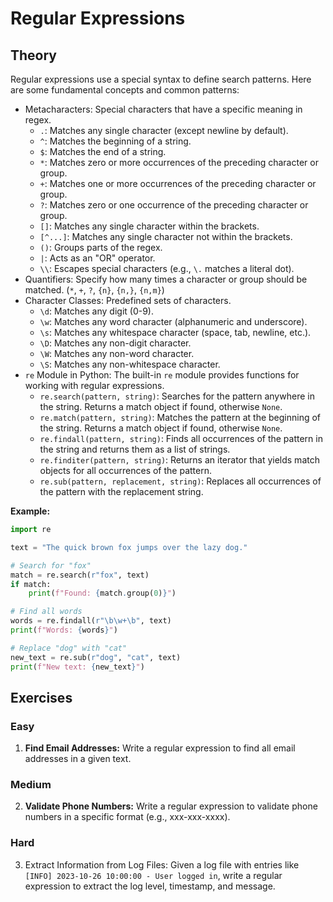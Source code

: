 # Regular Expressions

## Theory

Regular expressions use a special syntax to define search patterns. Here are some fundamental concepts and common patterns:

- Metacharacters: Special characters that have a specific meaning in regex.
  - `.`: Matches any single character (except newline by default).
  - `^`: Matches the beginning of a string.
  - `$`: Matches the end of a string.
  - `*`: Matches zero or more occurrences of the preceding character or group.
  - `+`: Matches one or more occurrences of the preceding character or group.
  - `?`: Matches zero or one occurrence of the preceding character or group.
  - `[]`: Matches any single character within the brackets.
  - `[^...]`: Matches any single character not within the brackets.
  - `()`: Groups parts of the regex.
  - `|`: Acts as an "OR" operator.
  - `\\`: Escapes special characters (e.g., `\.` matches a literal dot).
- Quantifiers: Specify how many times a character or group should be matched. (`*`, `+`, `?`, `{n}`, `{n,}`, `{n,m}`)
- Character Classes: Predefined sets of characters.
  - `\d`: Matches any digit (0-9).
  - `\w`: Matches any word character (alphanumeric and underscore).
  - `\s`: Matches any whitespace character (space, tab, newline, etc.).
  - `\D`: Matches any non-digit character.
  - `\W`: Matches any non-word character.
  - `\S`: Matches any non-whitespace character.
- `re` Module in Python: The built-in `re` module provides functions for working with regular expressions.
  - `re.search(pattern, string)`: Searches for the pattern anywhere in the string. Returns a match object if found, otherwise `None`.
  - `re.match(pattern, string)`: Matches the pattern at the beginning of the string. Returns a match object if found, otherwise `None`.
  - `re.findall(pattern, string)`: Finds all occurrences of the pattern in the string and returns them as a list of strings.
  - `re.finditer(pattern, string)`: Returns an iterator that yields match objects for all occurrences of the pattern.
  - `re.sub(pattern, replacement, string)`: Replaces all occurrences of the pattern with the replacement string.

**Example:**

```python
import re

text = "The quick brown fox jumps over the lazy dog."

# Search for "fox"
match = re.search(r"fox", text)
if match:
    print(f"Found: {match.group(0)}")

# Find all words
words = re.findall(r"\b\w+\b", text)
print(f"Words: {words}")

# Replace "dog" with "cat"
new_text = re.sub(r"dog", "cat", text)
print(f"New text: {new_text}")
```

## Exercises

### Easy

1. **Find Email Addresses:** Write a regular expression to find all email addresses in a given text.

### Medium

2. **Validate Phone Numbers:** Write a regular expression to validate phone numbers in a specific format (e.g., xxx-xxx-xxxx).

### Hard

3. Extract Information from Log Files: Given a log file with entries like `[INFO] 2023-10-26 10:00:00 - User logged in`, write a regular expression to extract the log level, timestamp, and message.
